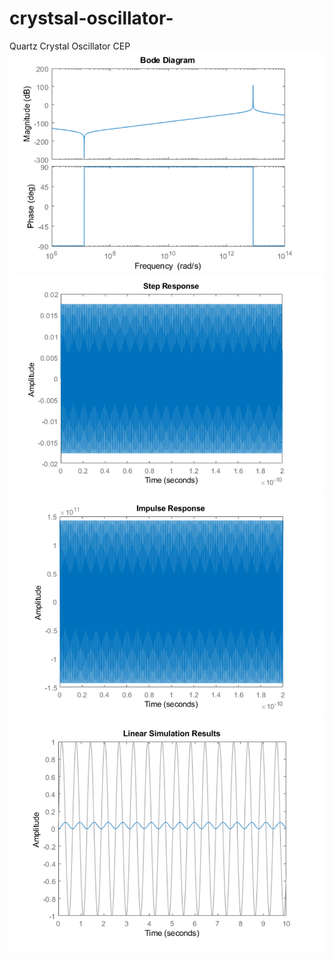 # crystsal-oscillator-
Quartz Crystal Oscillator CEP 
![](Crystal%20Oscillator%20simulations%20pictures/crys.PNG)
![](Crystal%20Oscillator%20simulations%20pictures/crys1.PNG)
![](Crystal%20Oscillator%20simulations%20pictures/crys2.PNG)
![](Crystal%20Oscillator%20simulations%20pictures/crys3.PNG)
